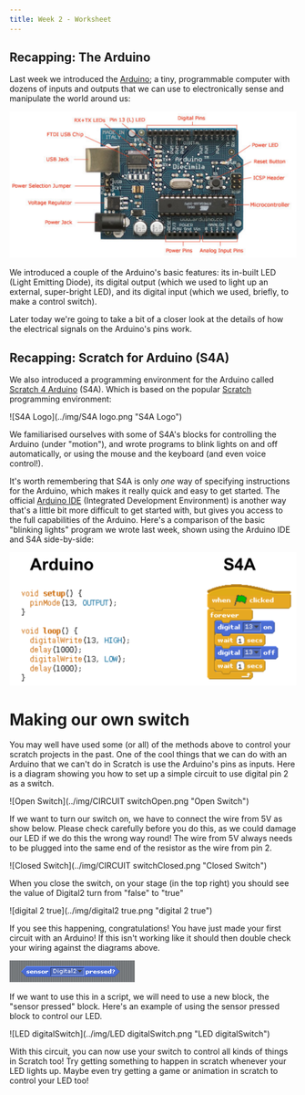 ```yaml
---
title: Week 2 - Worksheet
---
```


## Recapping: The Arduino 


Last week we introduced the <a href="http://arduino.cc">Arduino</a>; a tiny, programmable computer with dozens of inputs and outputs that we can use to electronically sense and manipulate the world around us:

 
![Arduino Uno](../img/arduinoDiagram2.png "An Arduino Uno")


We introduced a couple of the Arduino's basic features: its in-built LED (Light Emitting Diode), its digital output (which we used to light up an external, super-bright LED), and its digital input (which we used, briefly, to make a control switch).


Later today we're going to take a bit of a closer look at the details of how the electrical signals on the Arduino's pins work.


## Recapping: Scratch for Arduino (S4A)


We also introduced a programming environment for the Arduino called <a href="http://s4a.cat">Scratch 4 Arduino</a> (S4A). Which is based on the popular <a href="http://scratch.mit.edu">Scratch </a> programming environment:


![S4A Logo](../img/S4A logo.png "S4A Logo")


We familiarised ourselves with some of S4A's blocks for controlling the Arduino (under "motion"), and wrote programs to blink lights on and off automatically, or using the mouse and the keyboard (and even voice control!).


It's worth remembering that S4A is only *one* way of specifying instructions for the Arduino, which makes it really quick and easy to get started. The official <a href= "http://www.arduino.cc/en/Main/Software">Arduino IDE</a> (Integrated Development Environment) is another way that's a little bit more difficult to get started with, but gives you access to the full capabilities of the Arduino. Here's a comparison of the basic "blinking lights" program we wrote last week, shown using the Arduino IDE and S4A side-by-side:


![Arduino-S4A Comparison](../img/arduinoS4A.png "Arduino-S4A Comparison")


# Making our own switch


You may well have used some (or all) of the methods above to control your scratch projects in the past. One of the cool things that we can do with an Arduino that we can't do in Scratch is use the Arduino's pins as inputs. Here is a diagram showing you how to set up a simple circuit to use digital pin 2 as a switch.


![Open Switch](../img/CIRCUIT switchOpen.png "Open Switch")


If we want to turn our switch on, we have to connect the wire from 5V as show below. Please check carefully before you do this, as we could damage our LED if we do this the wrong way round! The wire from 5V always needs to be plugged into the same end of the resistor as the wire from pin 2. 


![Closed Switch](../img/CIRCUIT switchClosed.png "Closed Switch")


When you close the switch, on your stage (in the top right) you should see the value of Digital2 turn from "false" to "true"

![digital 2 true](../img/digital2 true.png "digital 2 true")


If you see this happening, congratulations! You have just made your first circuit with an Arduino! If this isn't working like it should then double check your wiring against the diagrams above. 


![block_sensorPressed](../img/block_sensorPressed.png "block_sensorPressed")


If we want to use this in a script, we will need to use a new block, the "sensor pressed" block. Here's an example of using the sensor pressed block to control our LED.

![LED digitalSwitch](../img/LED digitalSwitch.png "LED digitalSwitch")

With this circuit, you can now use your switch to control all kinds of things in Scratch too! Try getting something to happen in scratch whenever your LED lights up. Maybe even try getting a game or animation in scratch to control your LED too!

<!---
![block_analogPinValue](../img/block_analogPinValue.png "block_analogPinValue")
![block_boardGoTo](../img/block_boardGoTo.png "block_boardGoTo")
![block_digitalPinOn](../img/block_digitalPinOn.png "block_digitalPinOn")
![block_digitalPinOff](../img/block_digitalPinOff.png "block_digitalPinOff")
![block_showBoard](../img/block_showBoard.png "block_showBoard")
![block_hideBoard](../img/block_hideBoard.png "block_hideBoard")
![block_motorAngle](../img/block_motorAngle.png "block_motorAngle")
![block_motorDirection](../img/block_motorDirection.png "block_motorDirection")
![block_motorOff](../img/block_motorOff.png "block_motorOff")
![block_resetActuators](../img/block_resetActuators.png "block_resetActuators")
![block_stopConnection](../img/block_stopConnection.png "block_stopConnection")
![block_resumeConnection](../img/block_resumeConnection.png "block_resumeConnection")
![block_sensorPressed](../img/block_sensorPressed.png "block_sensorPressed")
![block_valueOfSensor](../img/block_valueOfSensor.png "block_valueOfSensor")
-->
